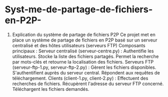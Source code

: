 # Syst-me-de-partage-de-fichiers-en-P2P-

01. Explication du système de partage de fichiers P2P
Ce projet met en place un système de partage de fichiers en P2P basé sur un serveur centralisé et des hôtes utilisateurs (serveurs FTP)
Composants principaux :
Serveur centralisé (serveur-centre.py) :
  Authentifie les utilisateurs.
  Stocke la liste des fichiers partagés.
  Permet la recherche par mots-clés et retourne la localisation des fichiers.
Serveurs FTP (serveur-ftp-1.py, serveur-ftp-2.py) :
  Gèrent les fichiers disponibles.
  S'authentifient auprès du serveur central.
  Répondent aux requêtes de téléchargement.
Clients (client-1.py, client-2.py) :
  Effectuent des recherches de fichiers.
  Récupèrent l'adresse du serveur FTP concerné.
  Téléchargent les fichiers demandés.


